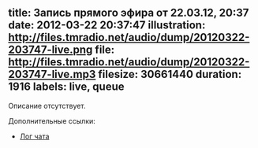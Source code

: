 title: Запись прямого эфира от 22.03.12, 20:37
date: 2012-03-22 20:37:47
illustration: http://files.tmradio.net/audio/dump/20120322-203747-live.png
file: http://files.tmradio.net/audio/dump/20120322-203747-live.mp3
filesize: 30661440
duration: 1916
labels: live, queue
---
Описание отсутствует.

Дополнительные ссылки:

- [Лог чата](http://files.tmradio.net/audio/dump/20120322-203747-live.log)
